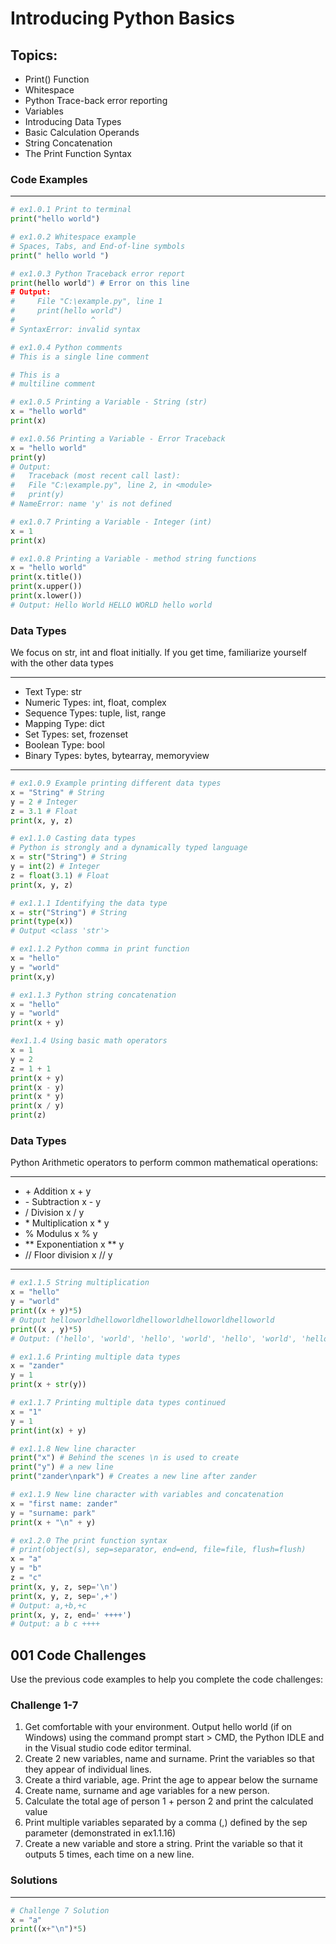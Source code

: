 # Introducing Python Basics

## Topics:

* Print() Function
* Whitespace
* Python Trace-back error reporting
* Variables
* Introducing Data Types
* Basic Calculation Operands
* String Concatenation
* The Print Function Syntax


### Code Examples
---
```python
# ex1.0.1 Print to terminal
print("hello world")
```
```python
# ex1.0.2 Whitespace example 
# Spaces, Tabs, and End-of-line symbols
print(" hello world ")
```
```python
# ex1.0.3 Python Traceback error report
print(hello world") # Error on this line
# Output:   
#     File "C:\example.py", line 1
#     print(hello world")
#                 ^
# SyntaxError: invalid syntax
```
```python
# ex1.0.4 Python comments
# This is a single line comment

# This is a 
# multiline comment
```
```python
# ex1.0.5 Printing a Variable - String (str)
x = "hello world"
print(x)
```
```python
# ex1.0.56 Printing a Variable - Error Traceback
x = "hello world"
print(y)
# Output:
#   Traceback (most recent call last):
#   File "C:\example.py", line 2, in <module>
#   print(y)
# NameError: name 'y' is not defined
```
```python
# ex1.0.7 Printing a Variable - Integer (int)
x = 1
print(x)
```
```python
# ex1.0.8 Printing a Variable - method string functions
x = "hello world"
print(x.title())
print(x.upper())
print(x.lower())
# Output: Hello World HELLO WORLD hello world
```
### Data Types

We focus on str, int and float initially. If you get time, familiarize yourself with the other data types

---
* Text Type:	str
* Numeric Types:	int, float, complex
* Sequence Types:	tuple, list, range
* Mapping Type:	dict
* Set Types:	set, frozenset
* Boolean Type:	bool
* Binary Types:	bytes, bytearray, memoryview
---

```python
# ex1.0.9 Example printing different data types
x = "String" # String
y = 2 # Integer
z = 3.1 # Float
print(x, y, z)
```
```Python
# ex1.1.0 Casting data types
# Python is strongly and a dynamically typed language
x = str("String") # String
y = int(2) # Integer
z = float(3.1) # Float
print(x, y, z)
```
```Python
# ex1.1.1 Identifying the data type
x = str("String") # String
print(type(x))
# Output <class 'str'>
```
```python
# ex1.1.2 Python comma in print function
x = "hello"
y = "world"
print(x,y)
```
```python
# ex1.1.3 Python string concatenation
x = "hello"
y = "world"
print(x + y)
```
```python
#ex1.1.4 Using basic math operators
x = 1
y = 2
z = 1 + 1
print(x + y)
print(x - y)
print(x * y)
print(x / y)
print(z)
```

### Data Types

Python Arithmetic operators to perform common mathematical operations:

---
* \+	Addition	x + y	
* \-	Subtraction	x - y	
* /	Division	x / y	
* \*	Multiplication	x * y	
* %	Modulus	x % y	
* **	Exponentiation	x ** y	
* //	Floor division 	x // y
---

```python
# ex1.1.5 String multiplication
x = "hello"
y = "world"
print((x + y)*5)
# Output helloworldhelloworldhelloworldhelloworldhelloworld
print((x , y)*5)
# Output: ('hello', 'world', 'hello', 'world', 'hello', 'world', 'hello', 'world', 'hello', 'world')
```
```python
# ex1.1.6 Printing multiple data types
x = "zander"
y = 1
print(x + str(y))
```
```python
# ex1.1.7 Printing multiple data types continued
x = "1"
y = 1
print(int(x) + y)
```
```python
# ex1.1.8 New line character
print("x") # Behind the scenes \n is used to create
print("y") # a new line
print("zander\npark") # Creates a new line after zander
```
```python
# ex1.1.9 New line character with variables and concatenation
x = "first name: zander"
y = "surname: park"
print(x + "\n" + y)
```
```python
# ex1.2.0 The print function syntax
# print(object(s), sep=separator, end=end, file=file, flush=flush)
x = "a"
y = "b"
z = "c"
print(x, y, z, sep='\n')
print(x, y, z, sep=',+')
# Output: a,+b,+c
print(x, y, z, end=' ++++')
# Output: a b c ++++
```

## 001 Code Challenges

Use the previous code examples to help you complete the code challenges:
### **Challenge 1-7**
1. Get comfortable with your environment. Output hello world (if on Windows) using the command prompt start > CMD, the Python IDLE and in the Visual studio code editor terminal.
2. Create 2 new variables, name and surname. Print the variables so that they appear of individual lines.
3. Create a third variable, age. Print the age to appear below the surname
4. Create name, surname and age variables for a new person.
5. Calculate the total age of person 1 + person 2 and print the calculated value
6. Print multiple variables separated by a comma (,) defined by the sep parameter (demonstrated in ex1.1.16)
7. Create a new variable and store a string. Print the variable so that it outputs 5 times, each time on a new line.

### Solutions
---
```python
# Challenge 7 Solution
x = "a"
print((x+"\n")*5)
```